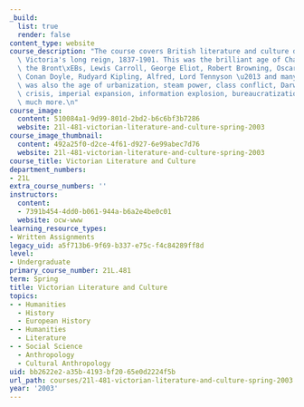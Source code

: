 ```yaml
---
_build:
  list: true
  render: false
content_type: website
course_description: "The course covers British literature and culture during Queen\
  \ Victoria's long reign, 1837-1901. This was the brilliant age of Charles Dickens,\
  \ the Bront\xEBs, Lewis Carroll, George Eliot, Robert Browning, Oscar Wilde, Arthur\
  \ Conan Doyle, Rudyard Kipling, Alfred, Lord Tennyson \u2013 and many others. It\
  \ was also the age of urbanization, steam power, class conflict, Darwin, religious\
  \ crisis, imperial expansion, information explosion, bureaucratization \u2013 and\
  \ much more.\n"
course_image:
  content: 510084a1-9d99-801d-2bd2-b6c6bf3b7286
  website: 21l-481-victorian-literature-and-culture-spring-2003
course_image_thumbnail:
  content: 492a25f0-d2ce-4f61-d927-6e99abec7d76
  website: 21l-481-victorian-literature-and-culture-spring-2003
course_title: Victorian Literature and Culture
department_numbers:
- 21L
extra_course_numbers: ''
instructors:
  content:
  - 7391b454-4dd0-b061-944a-b6a2e4be0c01
  website: ocw-www
learning_resource_types:
- Written Assignments
legacy_uid: a5f713b6-9f69-b337-e75c-f4c84289ff8d
level:
- Undergraduate
primary_course_number: 21L.481
term: Spring
title: Victorian Literature and Culture
topics:
- - Humanities
  - History
  - European History
- - Humanities
  - Literature
- - Social Science
  - Anthropology
  - Cultural Anthropology
uid: bb2622e2-a35b-4193-bf20-65e0d2224f5b
url_path: courses/21l-481-victorian-literature-and-culture-spring-2003
year: '2003'
---
```

